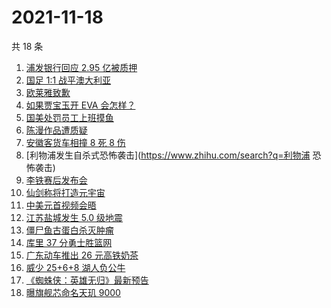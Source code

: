# 2021-11-18

共 18 条

<!-- BEGIN -->
<!-- 最后更新时间 Thu Nov 18 2021 09:49:15 GMT+0800 (China Standard Time) -->

1. [浦发银行回应 2.95 亿被质押](https://www.zhihu.com/search?q=浦发银行)
1. [国足 1:1 战平澳大利亚](https://www.zhihu.com/search?q=中国男足)
1. [欧莱雅致歉](https://www.zhihu.com/search?q=欧莱雅)
1. [如果贾宝玉开 EVA 会怎样？](https://www.zhihu.com/search?q=贾宝玉)
1. [国美处罚员工上班摸鱼](https://www.zhihu.com/search?q=国美)
1. [陈漫作品遭质疑](https://www.zhihu.com/search?q=陈漫)
1. [安徽客货车相撞 8 死 8 伤](https://www.zhihu.com/search?q=安徽客货车相撞)
1. [利物浦发生自杀式恐怖袭击](https://www.zhihu.com/search?q=利物浦 恐怖袭击)
1. [李铁赛后发布会](https://www.zhihu.com/search?q=李铁)
1. [仙剑称将打造元宇宙](https://www.zhihu.com/search?q=仙剑奇侠传)
1. [中美元首视频会晤](https://www.zhihu.com/search?q=中美视频会晤)
1. [江苏盐城发生 5.0 级地震](https://www.zhihu.com/search?q=盐城地震)
1. [僵尸鱼古蛋白杀灭肿瘤](https://www.zhihu.com/search?q=僵尸鱼)
1. [库里 37 分勇士胜篮网](https://www.zhihu.com/search?q=勇士)
1. [广东动车推出 26 元高铁奶茶](https://www.zhihu.com/search?q=高铁奶茶)
1. [威少 25+6+8 湖人负公牛](https://www.zhihu.com/search?q=湖人)
1. [《蜘蛛侠：英雄无归》最新预告](https://www.zhihu.com/search?q=蜘蛛侠)
1. [曝旗舰芯命名天玑 9000](https://www.zhihu.com/search?q=天玑9000)

<!-- END -->
